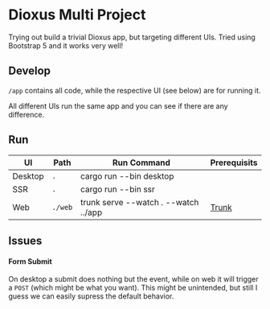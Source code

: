 # Dioxus Multi Project
Trying out build a trivial Dioxus app, but targeting different UIs. Tried using Bootstrap 5 and it works very well!

## Develop
`/app` contains all code, while the respective UI (see below) are for running it.

All different UIs run the same app and you can see if there are any difference.

## Run
UI|Path|Run Command|Prerequisits
---|---|---|---
Desktop|`.`|cargo run --bin desktop|
SSR|`.`|cargo run --bin ssr|
Web|`./web`|trunk serve --watch . --watch ../app|[Trunk](https://trunkrs.dev)

## Issues
#### Form Submit
On desktop a submit does nothing but the event, while on web it will trigger a `POST` (which might be what you want). This might be unintended, but still I guess we can easily supress the default behavior.